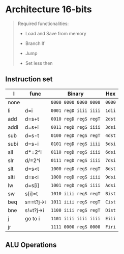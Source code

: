 # Architecture 16-bits

> Required functionalities:
>
> - Load and Save from memory
>
> - Branch If
>
> - Jump
>
> - Set less then

## Instruction set

I    | func      | Binary                | Hex
---  | ---       | ---                   | ---
none |           | `0000 0000 0000 0000` | `0000`
li   | d=i       | `0001 regD iiii iiii` | `1dii`
add  | d=s+t     | `0010 regD regS regT` | `2dst`
addi | d=s+i     | `0011 regD regS iiii` | `3dsi`
sub  | d=s-t     | `0100 regD regS regT` | `4dst`
subi | d=s-i     | `0101 regD regS iiii` | `5dsi`
sll  | d*=2^i    | `0110 regD regS iiii` | `6dsi`
slr  | d/=2^i    | `0111 regD regS iiii` | `7dsi`
slt  | d=s<t     | `1000 regD regS regT` | `8dst`
slti | d=s<i     | `1000 regD regS iiii` | `9dsi`
lw   | d=s[i]    | `1001 regD regS iiii` | `Adsi`
sw   | s[i]=t    | `1010 iiii regS regT` | `Bist`
beq  | s==t?j->i | `1011 iiii regS regT` | `Cist`
bne  | s!=t?j->i | `1100 iiii regS regT` | `Dist`
j    | go to i   | `1101 iiii iiii iiii` | `Eiii`
jr   |           | `1111 0000 regS 0000` | `Firi`

## ALU Operations
